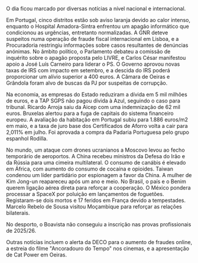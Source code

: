 O dia ficou marcado por diversas notícias a nível nacional e internacional.

Em Portugal, cinco distritos estão sob aviso laranja devido ao calor intenso, enquanto o Hospital Amadora-Sintra enfrentou um apagão informático que condicionou as urgências, entretanto normalizadas. A GNR deteve suspeitos numa operação de fraude fiscal internacional em Lisboa, e a Procuradoria restringiu informações sobre casos resultantes de denúncias anónimas. No âmbito político, o Parlamento debateu a comissão de inquérito sobre o apagão proposta pelo LIVRE, e Carlos César manifestou apoio a José Luís Carneiro para liderar o PS. O Governo aprovou novas taxas de IRS com impacto em setembro, e a descida do IRS poderá proporcionar um alívio superior a 400 euros. A Câmara de Oeiras e Grândola foram alvo de buscas da PJ por suspeitas de corrupção.

Na economia, as empresas do Estado reduziram a dívida em 5 mil milhões de euros, e a TAP SGPS não pagou dívida à Azul, seguindo o caso para tribunal. Ricardo Arroja saiu da Aicep com uma indemnização de 62 mil euros. Bruxelas alertou para a fuga de capitais do sistema financeiro europeu. A avaliação da habitação em Portugal subiu para 1.886 euros/m2 em maio, e a taxa de juro base dos Certificados de Aforro volta a cair para 2,011% em julho. Foi aprovada a compra da Padaria Portuguesa pelo grupo espanhol Rodilla.

No mundo, um ataque com drones ucranianos a Moscovo levou ao fecho temporário de aeroportos. A China recebeu ministros da Defesa do Irão e da Rússia para uma cimeira multilateral. O consumo de canábis é elevado em África, com aumento do consumo de cocaína e opioides. Taiwan condenou um líder partidário por espionagem a favor da China. A mulher de Kim Jong-un reapareceu após um ano e meio. No Brasil, o país e o Benim querem ligação aérea direta para reforçar a cooperação. O México pondera processar a SpaceX por poluição em lançamentos de foguetões. Registaram-se dois mortos e 17 feridos em França devido a tempestades. Marcelo Rebelo de Sousa visitou Moçambique para reforçar as relações bilaterais.

No desporto, o Boavista não conseguiu a inscrição nas provas profissionais de 2025/26.

Outras notícias incluem o alerta da DECO para o aumento de fraudes online, a estreia do filme "Ancoradouro do Tempo" nos cinemas, e a apresentação de Cat Power em Oeiras.